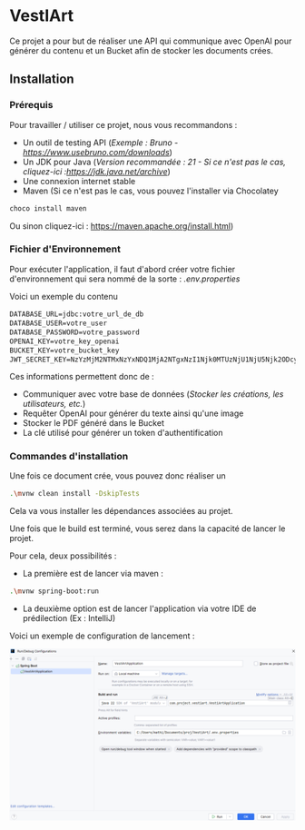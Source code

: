 
# VestIArt

Ce projet a pour but de réaliser une API qui communique avec OpenAI pour générer du contenu et un Bucket afin de stocker les documents crées.

## Installation

### Prérequis

Pour travailler / utiliser ce projet, nous vous recommandons :

* Un outil de testing API (*Exemple : Bruno - https://www.usebruno.com/downloads*)
* Un JDK pour Java (*Version recommandée : 21 - Si ce n'est pas le cas, cliquez-ici :https://jdk.java.net/archive*)
* Une connexion internet stable
* Maven (Si ce n'est pas le cas, vous pouvez l'installer via Chocolatey
```bash
choco install maven
```
Ou sinon cliquez-ici : https://maven.apache.org/install.html)

### Fichier d'Environnement

Pour exécuter l'application, il faut d'abord créer votre fichier d'environnement qui sera nommé de la sorte : *.env.properties*

Voici un exemple du contenu

```
DATABASE_URL=jdbc:votre_url_de_db
DATABASE_USER=votre_user
DATABASE_PASSWORD=votre_password
OPENAI_KEY=votre_key_openai
BUCKET_KEY=votre_bucket_key
JWT_SECRET_KEY=NzYzMjM2NTMxNzYxNDQ1MjA2NTgxNzI1Njk0MTUzNjU1NjU5Njk2ODcyNjMzNzU1MTYxNjE3OTUzNTM3NzU3
```

Ces informations permettent donc de :
* Communiquer avec votre base de données (*Stocker les créations, les utilisateurs, etc.*)
* Requêter OpenAI pour générer du texte ainsi qu'une image
* Stocker le PDF généré dans le Bucket
* La clé utilisé pour générer un token d'authentification

### Commandes d'installation

Une fois ce document crée, vous pouvez donc réaliser un

```bash
.\mvnw clean install -DskipTests
```

Cela va vous installer les dépendances associées au projet.

Une fois que le build est terminé, vous serez dans la capacité de lancer le projet.

Pour cela, deux possibilités :

* La première est de lancer via maven :
```bash
.\mvnw spring-boot:run
```

* La deuxième option est de lancer l'application via votre IDE de prédilection (Ex : IntelliJ)

Voici un exemple de configuration de lancement :

![configuration](./src/main/resources/img.png)
